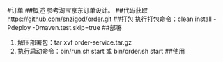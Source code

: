 #订单
##概述
参考淘宝京东订单设计。
##代码获取
https://github.com/snzigod/order.git
##打包
执行打包命令：clean install -Pdeploy -Dmaven.test.skip=true
##部署
1. 解压部署包：tar xvf order-service.tar.gz
2. 执行启动命令：bin/run.sh start 或 bin/order.sh start
##使用
